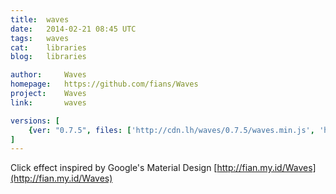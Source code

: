 ```yaml
---
title:	waves
date:	2014-02-21 08:45 UTC
tags:	waves
cat:	libraries
blog:	libraries

author:		Waves
homepage:	https://github.com/fians/Waves
project:	Waves
link:		waves

versions: [
	{ver: "0.7.5", files: ['http://cdn.lh/waves/0.7.5/waves.min.js', 'http://cdn.lh/waves/0.7.5/waves.js', 'http://cdn.lh/waves/0.7.5/waves.min.css', 'http://cdn.lh/waves/0.7.5/waves.css']},
]
---
```


Click effect inspired by Google's Material Design [http://fian.my.id/Waves](http://fian.my.id/Waves)